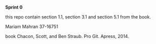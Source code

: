 **Sprint 0**

this repo contain section 1.1, section 3.1 and section 5.1 from the book.

Mariam Mahran 37-16751

book Chacon, Scott, and Ben Straub. Pro Git. Apress, 2014.
